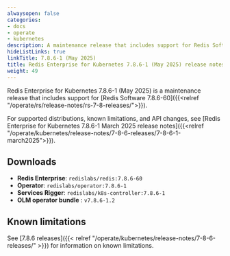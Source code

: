 ```yaml
---
alwaysopen: false
categories:
- docs
- operate
- kubernetes
description: A maintenance release that includes support for Redis Software 7.8.6-60.
hideListLinks: true
linkTitle: 7.8.6-1 (May 2025)
title: Redis Enterprise for Kubernetes 7.8.6-1 (May 2025) release notes
weight: 49
---
```


Redis Enterprise for Kubernetes 7.8.6-1 (May 2025) is a maintenance release that includes support for [Redis Software 7.8.6-60]({{<relref "/operate/rs/release-notes/rs-7-8-releases/">}}).

For supported distributions, known limitations, and API changes, see [Redis Enterprise for Kubernetes 7.8.6-1 March 2025 release notes]({{<relref "/operate/kubernetes/release-notes/7-8-6-releases/7-8-6-1-march2025">}}).

## Downloads

- **Redis Enterprise**: `redislabs/redis:7.8.6-60`
- **Operator**: `redislabs/operator:7.8.6-1`
- **Services Rigger**: `redislabs/k8s-controller:7.8.6-1`
- **OLM operator bundle** : `v7.8.6-1.2`

## Known limitations

See [7.8.6 releases]({{< relref "/operate/kubernetes/release-notes/7-8-6-releases/" >}}) for information on known limitations.
